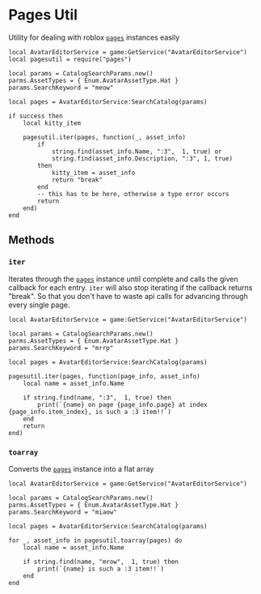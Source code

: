 # Pages Util

Utility for dealing with roblox [`pages`](https://create.roblox.com/docs/reference/engine/classes/Pages) instances easily

```luau
local AvatarEditorService = game:GetService("AvatarEditorService")
local pagesutil = require("pages")

local params = CatalogSearchParams.new()
parms.AssetTypes = { Enum.AvatarAssetType.Hat }
params.SearchKeyword = "meow"

local pages = AvatarEditorService:SearchCatalog(params)

if success then
	local kitty_item

	pagesutil.iter(pages, function(_, asset_info)
		if 
			string.find(asset_info.Name, ":3",  1, true) or 
			string.find(asset_info.Description, ":3", 1, true)
		then
			kitty_item = asset_info
			return "break"
		end
		-- this has to be here, otherwise a type error occurs
		return
	end)
end
```

## Methods

### `iter`

Iterates through the [`pages`](https://create.roblox.com/docs/reference/engine/classes/Pages) instance until complete and calls the given callback for each entry. `iter` will also stop iterating if the callback returns "break". So that you don't have to
waste api calls for advancing through every single page.

```luau
local AvatarEditorService = game:GetService("AvatarEditorService")

local params = CatalogSearchParams.new()
parms.AssetTypes = { Enum.AvatarAssetType.Hat }
params.SearchKeyword = "mrrp"

local pages = AvatarEditorService:SearchCatalog(params)

pagesutil.iter(pages, function(page_info, asset_info)
	local name = asset_info.Name

	if string.find(name, ":3",  1, true) then
		print(`{name} on page {page_info.page} at index {page_info.item_index}, is such a :3 item!!`)
	end
	return
end)
```

### `toarray`

Converts the [`pages`](https://create.roblox.com/docs/reference/engine/classes/Pages) instance into a flat array

```luau
local AvatarEditorService = game:GetService("AvatarEditorService")

local params = CatalogSearchParams.new()
parms.AssetTypes = { Enum.AvatarAssetType.Hat }
params.SearchKeyword = "miaow"

local pages = AvatarEditorService:SearchCatalog(params)

for _, asset_info in pagesutil.toarray(pages) do
	local name = asset_info.Name

	if string.find(name, "mrow",  1, true) then
		print(`{name} is such a :3 item!!`)
	end
end
```